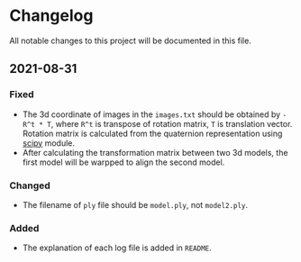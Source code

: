 # Changelog
All notable changes to this project will be documented in this file.

## 2021-08-31
### Fixed
+ The 3d coordinate of images in the `images.txt` should be obtained by `-R^t * T`, where `R^t` is transpose of rotation matrix, `T` is translation vector. Rotation matrix is calculated from the quaternion representation using [scipy](https://docs.scipy.org/doc/scipy/reference/generated/scipy.spatial.transform.Rotation.html) module.
+ After calculating the transformation matrix between two 3d models, the first model will be warpped to align the second model.

### Changed
+ The filename of `ply` file should be `model.ply`, not `model2.ply`.
### Added
+ The explanation of each log file is added in `README`.